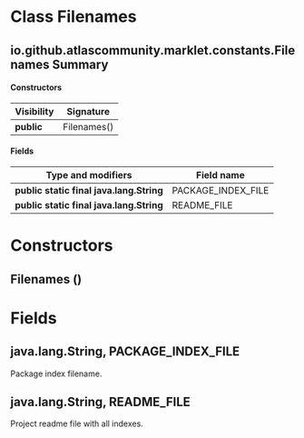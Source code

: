 Class Filenames
===============
io.github.atlascommunity.marklet.constants.Filenames
Summary
-------
#### Constructors
| Visibility | Signature   |
| ---------- | ----------- |
| **public** | Filenames() |
#### Fields
| Type and modifiers                       | Field name         |
| ---------------------------------------- | ------------------ |
| **public static final java.lang.String** | PACKAGE_INDEX_FILE |
| **public static final java.lang.String** | README_FILE        |

Constructors
============
Filenames ()
------------


Fields
======
java.lang.String, PACKAGE_INDEX_FILE
------------------------------------
Package index filename.

java.lang.String, README_FILE
-----------------------------
Project readme file with all indexes.


